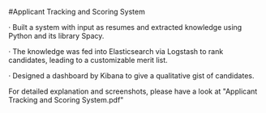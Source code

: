 #Applicant Tracking and Scoring System


·	Built a system with input as resumes and extracted knowledge using Python and its library Spacy. 

·	The knowledge was fed into Elasticsearch via Logstash to rank candidates, leading to a customizable merit list.

·	Designed a dashboard by Kibana to give a qualitative gist of candidates.

For detailed explanation and screenshots, please have a look at "Applicant Tracking and Scoring System.pdf"
